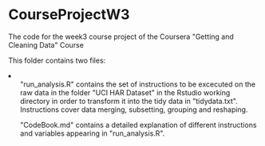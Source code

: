 # CourseProjectW3
The code for the week3 course project of the Coursera "Getting and Cleaning Data" Course

This folder contains two files:
<li>
<ul>"run_analysis.R" contains the set of instructions to be excecuted on the raw data in the folder "UCI HAR Dataset" in the Rstudio working directory in order to transform it into the tidy data in "tidydata.txt". Instructions cover data merging, subsetting, grouping and reshaping. </ul> 
<ul>"CodeBook.md" contains a detailed explanation of different instructions and variables appearing in "run_analysis.R". </ul> 
</li>

